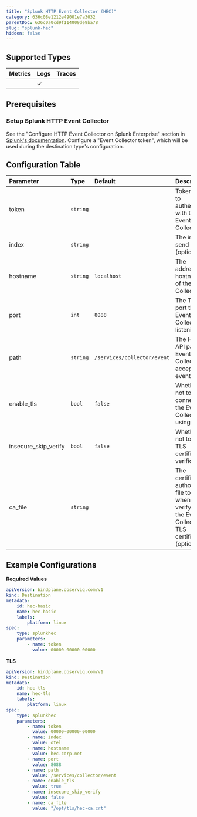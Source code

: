 ```yaml
---
title: "Splunk HTTP Event Collector (HEC)"
category: 636c08e1212e49001e7a3032
parentDoc: 636c0a0cd9f114009de9ba78
slug: "splunk-hec"
hidden: false
---
```


## Supported Types

| Metrics | Logs | Traces |
| :------ | :--- | :----- |
|         | ✓    |        |

## Prerequisites

### Setup Splunk HTTP Event Collector

See the "Configure HTTP Event Collector on Splunk Enterprise" section in [Splunk's documentation](https://docs.splunk.com/Documentation/Splunk/9.0.1/Data/UsetheHTTPEventCollector). Configure a "Event Collector token", which will be used during the destination type's configuration.

## Configuration Table

| Parameter        | Type     | Default     | Description |
| :--------------- | :------- | :---------- |:----------- |
| token            | `string` | <required>  | Token used to authenticate with the Event Collector. |
| index            | `string` |             | The index to send logs to (optional). |
| hostname         | `string` | `localhost` | The address or hostname of the Event Collector. |
| port             | `int`    | `8088`      | The TCP port the Event Collector is listening on. |
| path             | `string` | `/services/collector/event` | The HTTP API path the Event Collector is accepting events on. |
| enable_tls       | `bool`   | `false`     | Whether or not to connect to the Event Collector using TLS. |
| insecure_skip_verify | `bool` | `false`     | Whether or not to skip TLS certificate verification. |
| ca_file          | `string` |             | The certificate authority file to use when verifying the Event Collector's TLS certificate (optional). |

## Example Configurations

**Required Values**

```yaml
apiVersion: bindplane.observiq.com/v1
kind: Destination
metadata:
    id: hec-basic
    name: hec-basic
    labels:
        platform: linux
spec:
    type: splunkhec
    parameters:
        - name: token
          value: 00000-00000-00000
```


**TLS**

```yaml
apiVersion: bindplane.observiq.com/v1
kind: Destination
metadata:
    id: hec-tls
    name: hec-tls
    labels:
        platform: linux
spec:
    type: splunkhec
    parameters:
        - name: token
          value: 00000-00000-00000
        - name: index
          value: otel
        - name: hostname
          value: hec.corp.net
        - name: port
          value: 8088
        - name: path
          value: /services/collector/event
        - name: enable_tls
          value: true
        - name: insecure_skip_verify
          value: false
        - name: ca_file
          value: "/opt/tls/hec-ca.crt"
```
